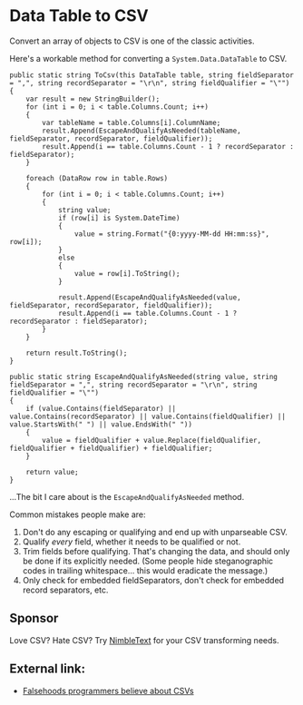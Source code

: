 ﻿# Data Table to CSV

Convert an array of objects to CSV is one of the classic activities.

Here's a workable method for converting a `System.Data.DataTable` to CSV.

	public static string ToCsv(this DataTable table, string fieldSeparator = ",", string recordSeparator = "\r\n", string fieldQualifier = "\"")
	{
		var result = new StringBuilder();
		for (int i = 0; i < table.Columns.Count; i++)
		{
			var tableName = table.Columns[i].ColumnName;
			result.Append(EscapeAndQualifyAsNeeded(tableName, fieldSeparator, recordSeparator, fieldQualifier));
			result.Append(i == table.Columns.Count - 1 ? recordSeparator : fieldSeparator);
		}

		foreach (DataRow row in table.Rows)
		{
			for (int i = 0; i < table.Columns.Count; i++)
			{
				string value;
				if (row[i] is System.DateTime)
				{
					value = string.Format("{0:yyyy-MM-dd HH:mm:ss}", row[i]);
				}
				else
				{
					value = row[i].ToString();
				}

				result.Append(EscapeAndQualifyAsNeeded(value, fieldSeparator, recordSeparator, fieldQualifier));
				result.Append(i == table.Columns.Count - 1 ? recordSeparator : fieldSeparator);
			}
		}

		return result.ToString();
	}

	public static string EscapeAndQualifyAsNeeded(string value, string fieldSeparator = ",", string recordSeparator = "\r\n", string fieldQualifier = "\"")
	{
		if (value.Contains(fieldSeparator) || value.Contains(recordSeparator) || value.Contains(fieldQualifier) || value.StartsWith(" ") || value.EndsWith(" "))
		{
			value = fieldQualifier + value.Replace(fieldQualifier, fieldQualifier + fieldQualifier) + fieldQualifier;
		}

		return value;
	}

...The bit I care about is the `EscapeAndQualifyAsNeeded` method.

Common mistakes people make are:

1. Don't do any escaping or qualifying and end up with unparseable CSV.
2. Qualify *every* field, whether it needs to be qualified or not.
3. Trim fields before qualifying. That's changing the data, and should only be done if its explicitly needed. (Some people hide steganographic codes in trailing whitespace... this would eradicate the message.)
4. Only check for embedded fieldSeparators, don't check for embedded record separators, etc.

## Sponsor

Love CSV? Hate CSV? Try [NimbleText](http://NimbleText.com/) for your CSV transforming needs.

## External link:

 - [Falsehoods programmers believe about CSVs](https://donatstudios.com/Falsehoods-Programmers-Believe-About-CSVs)